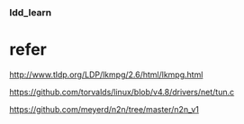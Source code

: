 ### ldd_learn

# refer
http://www.tldp.org/LDP/lkmpg/2.6/html/lkmpg.html

https://github.com/torvalds/linux/blob/v4.8/drivers/net/tun.c

https://github.com/meyerd/n2n/tree/master/n2n_v1
